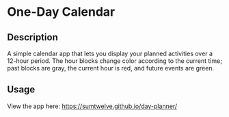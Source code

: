 # One-Day Calendar

## Description
A simple calendar app that lets you display your planned activities over a 12-hour period. The hour blocks change color according to the current time; past blocks are gray, the current hour is red, and future events are green.

## Usage
View the app here: https://sumtwelve.github.io/day-planner/
